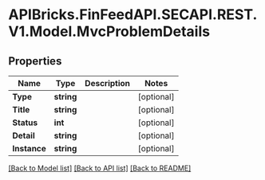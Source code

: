 # APIBricks.FinFeedAPI.SECAPI.REST.V1.Model.MvcProblemDetails

## Properties

Name | Type | Description | Notes
------------ | ------------- | ------------- | -------------
**Type** | **string** |  | [optional] 
**Title** | **string** |  | [optional] 
**Status** | **int** |  | [optional] 
**Detail** | **string** |  | [optional] 
**Instance** | **string** |  | [optional] 

[[Back to Model list]](../../README.md#documentation-for-models) [[Back to API list]](../../README.md#documentation-for-api-endpoints) [[Back to README]](../../README.md)

